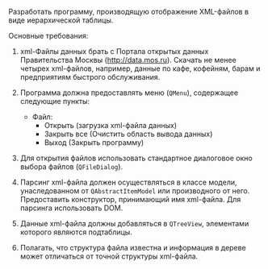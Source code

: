 Разработать программу, производящую отображение XML-файлов в виде иерархической таблицы.

Основные требования:
1.	xml-Файлы данных брать с Портала открытых данных Правительства Москвы (http://data.mos.ru). 
    Скачать не менее четырех xml-файлов, например, данные по кафе, кофейням, барам и предприятиям быстрого обслуживания.

2.	Программа должна предоставлять меню (`QMenu`), содержащее следующие пункты:
    * Файл:
        + Открыть (загрузка xml-файла данных)
        + Закрыть все (Очистить область вывода данных)
        + Выход (Закрыть программу)

3.	Для открытия файлов использовать стандартное диалоговое окно выбора файлов (`QFileDialog`).
4.	Парсинг xml-файла должен осуществляться в классе модели, унаследованном от `QAbstractItemModel` или производного от него.
    Предоставить конструктор, принимающий имя xml-файла. Для парсинга использовать DOM.
5.	Данные xml-файла должны добавляться в `QTreeView`, элементами которого являются подтаблицы.
6.	Полагать, что структура файла известна и информация в дереве может отличаться от точной структуры xml-файла.
